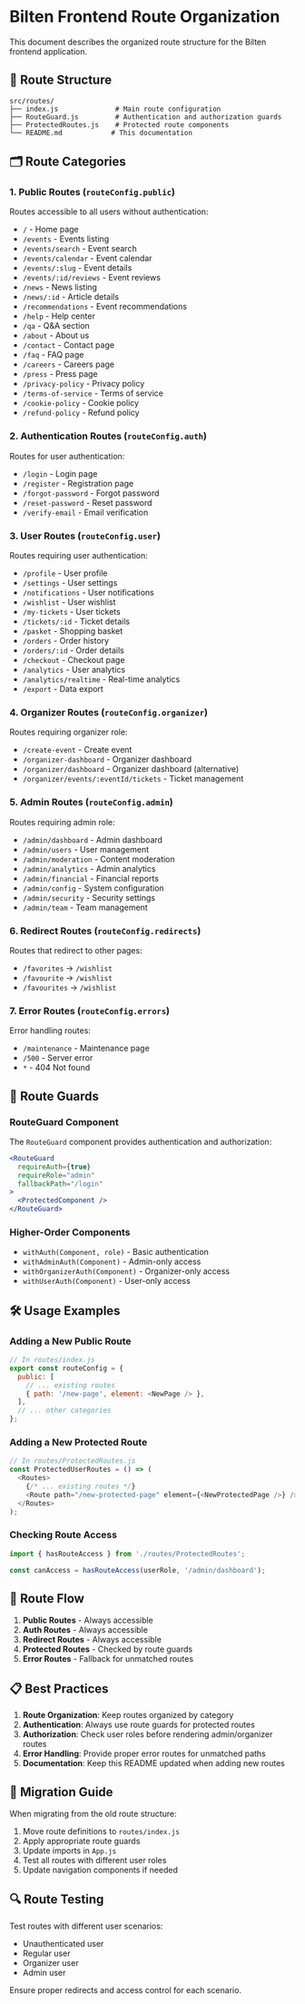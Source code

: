 # Bilten Frontend Route Organization

This document describes the organized route structure for the Bilten frontend application.

## 📁 Route Structure

```
src/routes/
├── index.js              # Main route configuration
├── RouteGuard.js         # Authentication and authorization guards
├── ProtectedRoutes.js    # Protected route components
└── README.md            # This documentation
```

## 🗂️ Route Categories

### 1. Public Routes (`routeConfig.public`)
Routes accessible to all users without authentication:
- `/` - Home page
- `/events` - Events listing
- `/events/search` - Event search
- `/events/calendar` - Event calendar
- `/events/:slug` - Event details
- `/events/:id/reviews` - Event reviews
- `/news` - News listing
- `/news/:id` - Article details
- `/recommendations` - Event recommendations
- `/help` - Help center
- `/qa` - Q&A section
- `/about` - About us
- `/contact` - Contact page
- `/faq` - FAQ page
- `/careers` - Careers page
- `/press` - Press page
- `/privacy-policy` - Privacy policy
- `/terms-of-service` - Terms of service
- `/cookie-policy` - Cookie policy
- `/refund-policy` - Refund policy

### 2. Authentication Routes (`routeConfig.auth`)
Routes for user authentication:
- `/login` - Login page
- `/register` - Registration page
- `/forgot-password` - Forgot password
- `/reset-password` - Reset password
- `/verify-email` - Email verification

### 3. User Routes (`routeConfig.user`)
Routes requiring user authentication:
- `/profile` - User profile
- `/settings` - User settings
- `/notifications` - User notifications
- `/wishlist` - User wishlist
- `/my-tickets` - User tickets
- `/tickets/:id` - Ticket details
- `/pasket` - Shopping basket
- `/orders` - Order history
- `/orders/:id` - Order details
- `/checkout` - Checkout page
- `/analytics` - User analytics
- `/analytics/realtime` - Real-time analytics
- `/export` - Data export

### 4. Organizer Routes (`routeConfig.organizer`)
Routes requiring organizer role:
- `/create-event` - Create event
- `/organizer-dashboard` - Organizer dashboard
- `/organizer/dashboard` - Organizer dashboard (alternative)
- `/organizer/events/:eventId/tickets` - Ticket management

### 5. Admin Routes (`routeConfig.admin`)
Routes requiring admin role:
- `/admin/dashboard` - Admin dashboard
- `/admin/users` - User management
- `/admin/moderation` - Content moderation
- `/admin/analytics` - Admin analytics
- `/admin/financial` - Financial reports
- `/admin/config` - System configuration
- `/admin/security` - Security settings
- `/admin/team` - Team management

### 6. Redirect Routes (`routeConfig.redirects`)
Routes that redirect to other pages:
- `/favorites` → `/wishlist`
- `/favourite` → `/wishlist`
- `/favourites` → `/wishlist`

### 7. Error Routes (`routeConfig.errors`)
Error handling routes:
- `/maintenance` - Maintenance page
- `/500` - Server error
- `*` - 404 Not found

## 🔐 Route Guards

### RouteGuard Component
The `RouteGuard` component provides authentication and authorization:

```jsx
<RouteGuard 
  requireAuth={true} 
  requireRole="admin" 
  fallbackPath="/login"
>
  <ProtectedComponent />
</RouteGuard>
```

### Higher-Order Components
- `withAuth(Component, role)` - Basic authentication
- `withAdminAuth(Component)` - Admin-only access
- `withOrganizerAuth(Component)` - Organizer-only access
- `withUserAuth(Component)` - User-only access

## 🛠️ Usage Examples

### Adding a New Public Route
```javascript
// In routes/index.js
export const routeConfig = {
  public: [
    // ... existing routes
    { path: '/new-page', element: <NewPage /> },
  ],
  // ... other categories
};
```

### Adding a New Protected Route
```javascript
// In routes/ProtectedRoutes.js
const ProtectedUserRoutes = () => (
  <Routes>
    {/* ... existing routes */}
    <Route path="/new-protected-page" element={<NewProtectedPage />} />
  </Routes>
);
```

### Checking Route Access
```javascript
import { hasRouteAccess } from './routes/ProtectedRoutes';

const canAccess = hasRouteAccess(userRole, '/admin/dashboard');
```

## 🔄 Route Flow

1. **Public Routes** - Always accessible
2. **Auth Routes** - Always accessible
3. **Redirect Routes** - Always accessible
4. **Protected Routes** - Checked by route guards
5. **Error Routes** - Fallback for unmatched routes

## 📋 Best Practices

1. **Route Organization**: Keep routes organized by category
2. **Authentication**: Always use route guards for protected routes
3. **Authorization**: Check user roles before rendering admin/organizer routes
4. **Error Handling**: Provide proper error routes for unmatched paths
5. **Documentation**: Keep this README updated when adding new routes

## 🚀 Migration Guide

When migrating from the old route structure:

1. Move route definitions to `routes/index.js`
2. Apply appropriate route guards
3. Update imports in `App.js`
4. Test all routes with different user roles
5. Update navigation components if needed

## 🔍 Route Testing

Test routes with different user scenarios:
- Unauthenticated user
- Regular user
- Organizer user
- Admin user

Ensure proper redirects and access control for each scenario.
